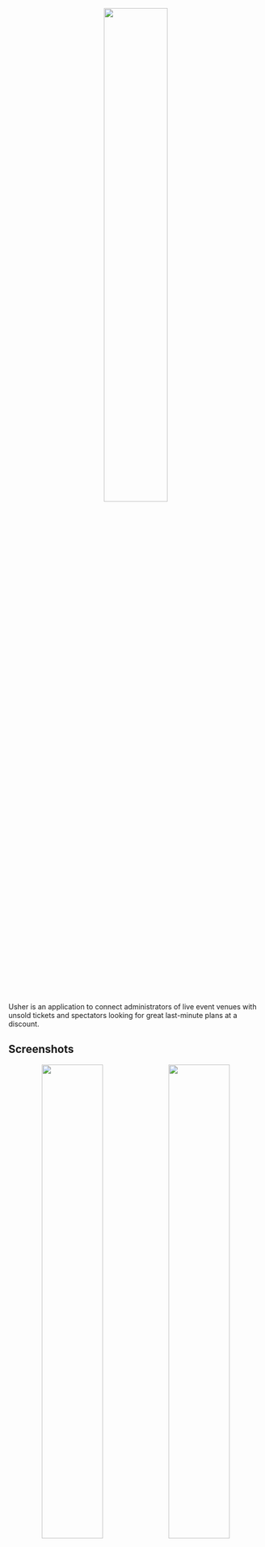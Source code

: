 <p align="center">
  <img style='width:50%' src="https://res.cloudinary.com/dptkkaj8n/image/upload/v1649065349/usher-posters/usher-logo_gipdgq.png" />
</p>

Usher is an application to connect administrators of live event venues with unsold tickets and spectators looking for great last-minute plans at a discount.

## Screenshots
<p align="center">
  <img style='width:49%' src="https://res.cloudinary.com/dptkkaj8n/image/upload/v1649069766/usher-posters/dashobard-2_nky8so.png" />
  <img style='width:49%' src="https://res.cloudinary.com/dptkkaj8n/image/upload/v1649069768/usher-posters/dashboard-1_r8cbrn.png" />
</p>


## Description

This repo corresponds to the event promoter app of the project. It can be used together with these other repos:
* [Usher API](https://github.com/adriamcassorla/usher-api) - API that connects the apps with the database and handles requests.
* [Usher Client](https://github.com/adrian-s-db/usher-client/) - Client-side mobile native app for final users.
* [Usher Scanner](https://github.com/adriamcassorla/usher-scanner) - QR-Code scanner for ticket validation.

## Getting started

1. Clone the repo

```
git clone https://github.com/adriamcassorla/usher-api
```

2. Install dependencies
```
yarn install
```

3. Run the Next.js app
```
yarn dev
```

## Built with

* [NextJS](https://nextjs.org/) - React Framework with production level performance.
* [Native Base](https://nativebase.io/) - UI component library with mobile first approach.
* [Recharts](https://recharts.org/) - Generate graphs to showcase performance stats.

## Contributing

Improvements are welcome :)

Fork the repo and do your thing. Push to your fork and submit a pull request.


## Authors

* Nico López Diez - [Github](https://github.com/nicolo413) - [LinkedIn](https://www.linkedin.com/in/nicolas-lopez-diez/)
* Adrià M. Cassorla - [Github](https://github.com/adriamcassorla) - [LinkedIn](https://www.linkedin.com/in/adriamcassorla/)
* Adrian Suárez del Busto - [Github](https://github.com/adrian-s-db) - [LinkedIn](https://www.linkedin.com/in/adrian-s-delbusto/)
